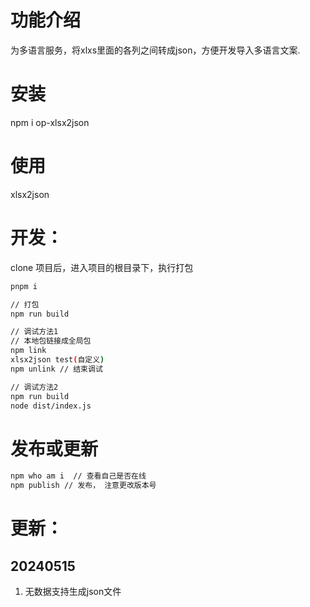 # 功能介绍
为多语言服务，将xlxs里面的各列之间转成json，方便开发导入多语言文案.

# 安装
npm i op-xlsx2json
# 使用
xlsx2json 

# 开发：

clone 项目后，进入项目的根目录下，执行打包 

```sh
pnpm i 

// 打包
npm run build

// 调试方法1
// 本地包链接成全局包
npm link
xlsx2json test(自定义)
npm unlink // 结束调试

// 调试方法2
npm run build
node dist/index.js
```
# 发布或更新
```sh
npm who am i  // 查看自己是否在线
npm publish // 发布， 注意更改版本号
```

# 更新：
## 20240515
1. 无数据支持生成json文件